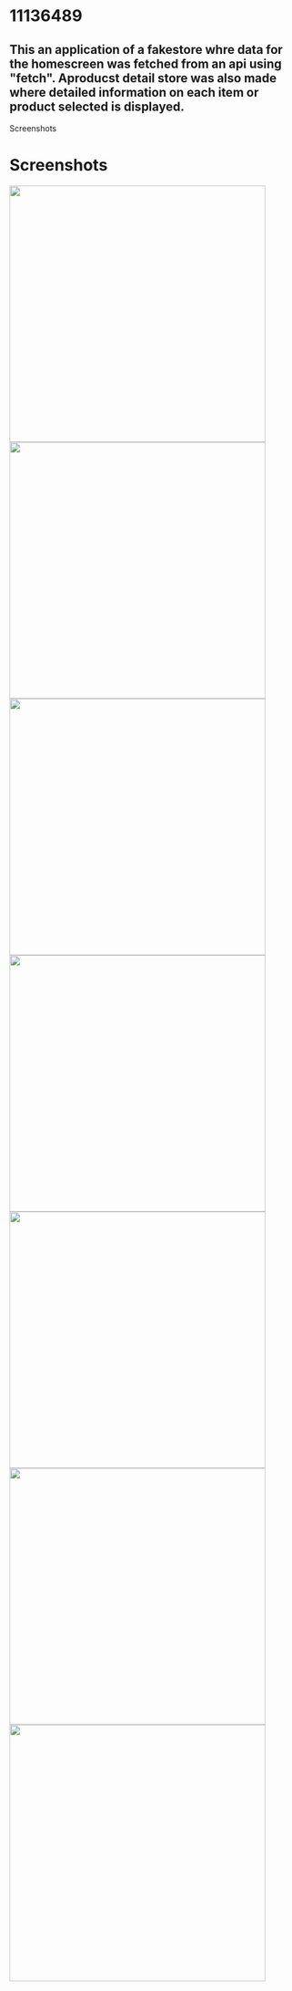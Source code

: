 # 11136489
## This an application of a fakestore whre data for the homescreen was fetched from an api using "fetch". Aproducst detail store was also made where detailed information on each item or product selected is displayed.
Screenshots


# Screenshots
<img src="assets/screenshot1.jpg" width="" height="450">
<img src="assets/screenshot2.jpg" width="" height="450">
<img src="assets/screenshot3.jpg" width="" height="450">
<img src="assets/screenshot4.jpg" width="" height="450">
<img src="assets/screenshot5.jpg" width="" height="450">
<img src="assets/screenshot6.jpg" width="" height="450">
<img src="assets/screenshot7.jpg" width="" height="450">










